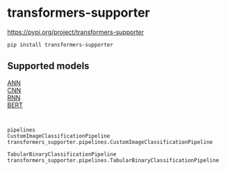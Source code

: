 # transformers-supporter

https://pypi.org/project/transformers-supporter
```
pip install transformers-supporter
```

## Supported models

[ANN](README_ann.md)  
[CNN](README_cnn.md)  
[RNN](README_rnn.md)  
[BERT](README_bert.md)

```


pipelines
CustomImageClassificationPipeline
transformers_supporter.pipelines.CustomImageClassificationPipeline

TabularBinaryClassificationPipeline
transformers_supporter.pipelines.TabularBinaryClassificationPipeline


```
